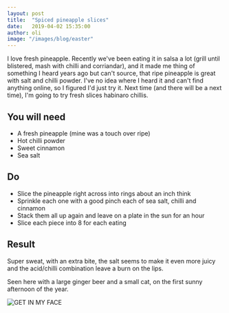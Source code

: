 ```yaml
---
layout: post
title:  "Spiced pineapple slices"
date:   2019-04-02 15:35:00
author: oli
image: "/images/blog/easter"
---
```


I love fresh pineapple.  Recently we've been eating it in salsa a lot (grill until blistered, mash with chilli and corriandar), and it made me thing of something I heard years ago but can't source, that ripe pineapple is great with salt and chilli powder.  I've no idea where I heard it and can't find anything online, so I figured I'd just try it.  Next time (and there will be a next time), I'm going to try fresh slices habinaro chillis.

## You will need

* A fresh pineapple (mine was a touch over ripe)
* Hot chilli powder
* Sweet cinnamon
* Sea salt


## Do

* Slice the pineapple right across into rings about an inch think 
* Sprinkle each one with a good pinch each of sea salt, chilli and cinnamon
* Stack them all up again and leave on a plate in the sun for an hour
* Slice each piece into 8 for each eating


## Result

Super sweat, with an extra bite, the salt seems to make it even more juicy and the acid/chilli combination leave a burn on the lips.

Seen here with a large ginger beer and a small cat, on the first sunny afternoon of the year.

![GET IN MY FACE](/images/blog/spiced-pineapple.jpg)

